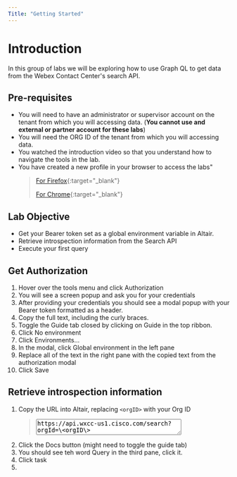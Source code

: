 ```yaml
---
Title: "Getting Started"
---
```


# Introduction
In this group of labs we will be exploring how to use Graph QL to get data from the Webex Contact Center's search API.

## Pre-requisites
- You will need to have an administrator or supervisor account on the tenant from which you will accessing data. (**You cannot use and external or partner account for these labs**)
- You will need the ORG ID of the tenant from which you will accessing data.
- You watched the introduction video so that you understand how to navigate the tools in the lab.
- You have created a new profile in your browser to access the labs"
    >  [For Firefox](https://support.mozilla.org/en-US/kb/profile-manager-create-remove-switch-firefox-profiles){:target="_blank"}
    >
    >  [For Chrome](https://support.google.com/chrome/answer/2364824){:target="_blank"}

## Lab Objective
- Get your Bearer token set as a global environment variable in Altair.
- Retrieve introspection information from the Search API
- Execute your first query


## Get Authorization
1. Hover over the tools menu and click Authorization
2. You will see a screen popup and ask you for your credentials
3. After providing your credentials you should see a modal popup with your Bearer token formatted as a header.
4. Copy the full text, including the curly braces.
5. Toggle the Guide tab closed by clicking on Guide in the top ribbon.
6. Click No environment
7. Click Environments...
8. In the modal, click Global environment in the left pane
9. Replace all of the text in the right pane with the copied text from the authorization modal
10. Click Save

## Retrieve introspection information
1. Copy the URL into Altair, replacing `<orgID>` with your Org ID
   > <textarea style="width: 75%">https://api.wxcc-us1.cisco.com/search?orgId=\<orgID\></textarea>
2. Click the Docs button (might need to toggle the guide tab)
3. You should see teh word Query in the third pane, click it.
4. Click task
5. 



<script> (function() {Array.from(document.querySelectorAll("textarea")).forEach((element) => {element.value = element.value.replaceAll("\\",""); console.log(element.value)})})()</script>